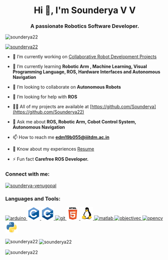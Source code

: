 <h1 align="center">Hi 👋, I'm Sounderya V V</h1>
<h3 align="center">A passionate Robotics Software Developer.</h3>

<p align="left"> <img src="https://komarev.com/ghpvc/?username=sounderya22&label=Profile%20views&color=0e75b6&style=flat" alt="sounderya22" /> </p>

<p align="left"> <a href="https://github.com/ryo-ma/github-profile-trophy"><img src="https://github-profile-trophy.vercel.app/?username=sounderya22" alt="sounderya22" /></a> </p>

- 🔭 I’m currently working on [Collaborative Robot Development Projects]()

- 🌱 I’m currently learning **Robotic Arm , Machine Learning, Visual Programming Language, ROS, Hardware Interfaces and Autonomous Navigation**

- 👯 I’m looking to collaborate on **Autonomous Robots**

- 🤝 I’m looking for help with **ROS**

- 👨‍💻 All of my projects are available at [https://github.com/Sounderya](https://github.com/Sounderya22)

- 💬 Ask me about **ROS, Robotic Arm, Cobot Control System, Autonomous Navigation**

- 📫 How to reach me **edm19b055@iiitdm.ac.in**

- 📄 Know about my experiences [Resume](https://www.canva.com/design/DAExC5EZ0-w/OdRlTbbnlDJ-eI4B4XjkFQ/view?utm_content=DAExC5EZ0-w&utm_campaign=designshare&utm_medium=link&utm_source=publishsharelink)
  
- ⚡ Fun fact **Carefree ROS Developer.**

<h3 align="left">Connect with me:</h3>
<p align="left">
<a href="https://linkedin.com/in/sounderya-venugopal" target="blank"><img align="center" src="https://raw.githubusercontent.com/rahuldkjain/github-profile-readme-generator/master/src/images/icons/Social/linked-in-alt.svg" alt="sounderya-venugopal" height="30" width="40" /></a>
</p>

<h3 align="left">Languages and Tools:</h3>
<p align="left"> <a href="https://www.arduino.cc/" target="_blank"> <img src="https://cdn.worldvectorlogo.com/logos/arduino-1.svg" alt="arduino" width="40" height="40"/> </a> <a href="https://www.cprogramming.com/" target="_blank"> <img src="https://raw.githubusercontent.com/devicons/devicon/master/icons/c/c-original.svg" alt="c" width="40" height="40"/> </a> <a href="https://www.w3schools.com/cpp/" target="_blank"> <img src="https://raw.githubusercontent.com/devicons/devicon/master/icons/cplusplus/cplusplus-original.svg" alt="cplusplus" width="40" height="40"/> </a> <a href="https://git-scm.com/" target="_blank"> <img src="https://www.vectorlogo.zone/logos/git-scm/git-scm-icon.svg" alt="git" width="40" height="40"/> </a> <a href="https://www.w3.org/html/" target="_blank"> <img src="https://raw.githubusercontent.com/devicons/devicon/master/icons/html5/html5-original-wordmark.svg" alt="html5" width="40" height="40"/> </a> <a href="https://www.linux.org/" target="_blank"> <img src="https://raw.githubusercontent.com/devicons/devicon/master/icons/linux/linux-original.svg" alt="linux" width="40" height="40"/> </a> <a href="https://www.mathworks.com/" target="_blank"> <img src="https://upload.wikimedia.org/wikipedia/commons/2/21/Matlab_Logo.png" alt="matlab" width="40" height="40"/> </a> <a href="https://developer.apple.com/library/archive/documentation/Cocoa/Conceptual/ProgrammingWithObjectiveC/Introduction/Introduction.html" target="_blank"> <img src="https://www.vectorlogo.zone/logos/apple_objectivec/apple_objectivec-icon.svg" alt="objectivec" width="40" height="40"/> </a> <a href="https://opencv.org/" target="_blank"> <img src="https://www.vectorlogo.zone/logos/opencv/opencv-icon.svg" alt="opencv" width="40" height="40"/> </a> <a href="https://www.python.org" target="_blank"> <img src="https://raw.githubusercontent.com/devicons/devicon/master/icons/python/python-original.svg" alt="python" width="40" height="40"/> </a> </p>

<p><img align="left" src="https://github-readme-stats.vercel.app/api/top-langs?username=sounderya22&show_icons=true&locale=en&layout=compact" alt="sounderya22" /></p>

<p>&nbsp;<img align="center" src="https://github-readme-stats.vercel.app/api?username=sounderya22&show_icons=true&locale=en" alt="sounderya22" /></p>

<p><img align="center" src="https://github-readme-streak-stats.herokuapp.com/?user=sounderya22&" alt="sounderya22" /></p>
